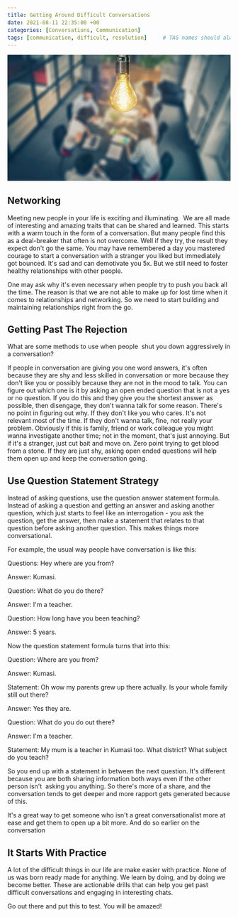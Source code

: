 ```yaml
---
title: Getting Around Difficult Conversations
date: 2021-08-11 22:35:00 +00
categories: [Conversations, Communication]
tags: [communication, difficult, resolution]     # TAG names should always be lowercase
---
```


![networking](/assets/img/Networking.jpg)

## Networking

Meeting new people in your life is exciting and illuminating.  We are all made of interesting and amazing traits that can be shared and learned. This starts with a warm touch in the form of a conversation. But many people find this as a deal-breaker that often is not overcome. Well if they try, the result they expect don't go the same. You may have remembered a day you mastered courage to start a conversation with a stranger you liked but immediately got bounced. It's sad and can demotivate you 5x. But we still need to foster healthy relationships with other people.

One may ask why it's even necessary when people try to push you back all the time. The reason is that we are not able to make up for lost time when it comes to relationships and networking. So we need to start building and maintaining relationships right from the go.

## Getting Past The Rejection

What are some methods to use when people  shut you down aggressively in a conversation?

If people in conversation are giving you one word answers, it's often because they are shy and less skilled in conversation or more because they don't like you or possibly because they are not in the mood to talk. You can figure out which one is it by asking an open ended question that is not a yes or no question. If you do this and they give you the shortest answer as possible, then disengage, they don't wanna talk for some reason. There's no point in figuring out why. If they don't like you who cares. It's not relevant most of the time. If they don't wanna talk, fine, not really your problem. Obviously if this is family, friend or work colleague you might wanna investigate another time; not in the moment, that's just annoying. But if it's a stranger, just cut bait and move on. Zero point trying to get blood from a stone. If they are just shy, asking open ended questions will help them open up and keep the conversation going.

## Use Question Statement Strategy

Instead of asking questions, use the question answer statement formula. Instead of asking a question and getting an answer and asking another question, which just starts to feel like an interrogation - you ask the question, get the answer, then make a statement that relates to that question before asking another question. This makes things more conversational.

For example, the usual way people have conversation is like this:

Questions: Hey where are you from?

Answer: Kumasi.

Question: What do you do there?

Answer: I'm a teacher.

Question: How long have you been teaching?

Answer: 5 years.

Now the question statement formula turns that into this:

Question: Where are you from?

Answer: Kumasi.

Statement: Oh wow my parents grew up there actually. Is your whole family still out there?

Answer: Yes they are.

Question: What do you do out there?

Answer: I'm a teacher.

Statement: My mum is a teacher in Kumasi too. What district? What subject do you teach?

So you end up with a statement in between the next question. It's different because you are both sharing information both ways even if the other person isn't  asking you anything. So there's more of a share, and the conversation tends to get deeper and more rapport gets generated because of this.

It's a great way to get someone who isn't a great conversationalist more at ease and get them to open up a bit more. And do so earlier on the conversation

## It Starts With Practice

A lot of the difficult things in our life are make easier with practice. None of us was born ready made for anything. We learn by doing, and by doing we become better. These are actionable drills that can help you get past difficult conversations and engaging in interesting chats.

Go out there and put this to test. You will be amazed!

